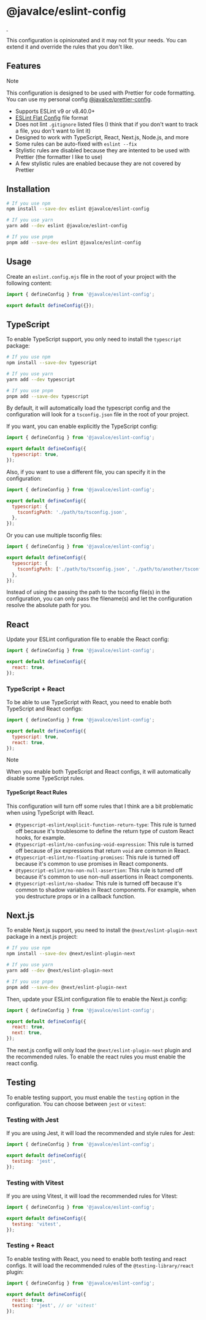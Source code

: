 # @javalce/eslint-config

<a aria-label="NPM version" href="https://www.npmjs.com/package/@javalce/eslint-config">
  <img alt="" src="https://img.shields.io/npm/v/@javalce/eslint-config.svg?style=flat-square&labelColor=000000">
</a>
<a aria-label="License" href="https://github.com/javalce/eslint-config/blob/main/LICENSE">
  <img alt="" src="https://img.shields.io/npm/l/@javalce/eslint-config.svg?style=flat-square&labelColor=000000">
</a>

This configuration is opinionated and it may not fit your needs. You can extend it and override the rules that you don't like.

## Features

> [!NOTE]
> This configuration is designed to be used with Prettier for code formatting. You can use my personal config [@javalce/prettier-config](https://www.npmjs.com/package/@javalce/prettier-config).

- Supports ESLint v9 or v8.40.0+
- [ESLint Flat Config](https://eslint.org/docs/latest/use/configure/configuration-files-new) file format
- Does not lint `.gitignore` listed files (I think that if you don't want to track a file, you don't want to lint it)
- Designed to work with TypeScript, React, Next.js, Node.js, and more
- Some rules can be auto-fixed with `eslint --fix`
- Stylistic rules are disabled because they are intented to be used with Prettier (the formatter I like to use)
- A few stylistic rules are enabled because they are not covered by Prettier

## Installation

```bash
# If you use npm
npm install --save-dev eslint @javalce/eslint-config

# If you use yarn
yarn add --dev eslint @javalce/eslint-config

# If you use pnpm
pnpm add --save-dev eslint @javalce/eslint-config
```

## Usage

Create an `eslint.config.mjs` file in the root of your project with the following content:

```js
import { defineConfig } from '@javalce/eslint-config';

export default defineConfig({});
```

## TypeScript

To enable TypeScript support, you only need to install the `typescript` package:

```bash
# If you use npm
npm install --save-dev typescript

# If you use yarn
yarn add --dev typescript

# If you use pnpm
pnpm add --save-dev typescript
```

By default, it will automatically load the typescript config and the configuration will look for a `tsconfig.json` file in the root of your project.

If you want, you can enable explicitly the TypeScript config:

```js
import { defineConfig } from '@javalce/eslint-config';

export default defineConfig({
  typescript: true,
});
```

Also, if you want to use a different file, you can specify it in the configuration:

```js
import { defineConfig } from '@javalce/eslint-config';

export default defineConfig({
  typescript: {
    tsconfigPath: './path/to/tsconfig.json',
  },
});
```

Or you can use multiple tsconfig files:

```js
import { defineConfig } from '@javalce/eslint-config';

export default defineConfig({
  typescript: {
    tsconfigPath: ['./path/to/tsconfig.json', './path/to/another/tsconfig.json'],
  },
});
```

Instead of using the passing the path to the tsconfig file(s) in the configuration, you can only pass the filename(s) and let the configuration resolve the absolute path for you.

## React

Update your ESLint configuration file to enable the React config:

```js
import { defineConfig } from '@javalce/eslint-config';

export default defineConfig({
  react: true,
});
```

### TypeScript + React

To be able to use TypeScript with React, you need to enable both TypeScript and React configs:

```js
import { defineConfig } from '@javalce/eslint-config';

export default defineConfig({
  typescript: true,
  react: true,
});
```

> [!NOTE]
> When you enable both TypeScript and React configs, it will automatically disable some TypeScript rules.

#### TypeScript React Rules

This configuration will turn off some rules that I think are a bit problematic when using TypeScript with React.

- `@typescript-eslint/explicit-function-return-type`: This rule is turned off because it's troublesome to define the return type of custom React hooks, for example.
- `@typescript-eslint/no-confusing-void-expression`: This rule is turned off because of jsx expressions that return `void` are common in React.
- `@typescript-eslint/no-floating-promises`: This rule is turned off because it's common to use promises in React components.
- `@typescript-eslint/no-non-null-assertion`: This rule is turned off because it's common to use non-null assertions in React components.
- `@typescript-eslint/no-shadow`: This rule is turned off because it's common to shadow variables in React components. For example, when you destructure props or in a callback function.

## Next.js

To enable Next.js support, you need to install the `@next/eslint-plugin-next` package in a next.js project:

```bash
# If you use npm
npm install --save-dev @next/eslint-plugin-next

# If you use yarn
yarn add --dev @next/eslint-plugin-next

# If you use pnpm
pnpm add --save-dev @next/eslint-plugin-next
```

Then, update your ESLint configuration file to enable the Next.js config:

```js
import { defineConfig } from '@javalce/eslint-config';

export default defineConfig({
  react: true,
  next: true,
});
```

The next.js config will only load the `@next/eslint-plugin-next` plugin and the recommended rules. To enable the react rules you must enable the react config.

## Testing

To enable testing support, you must enable the `testing` option in the configuration. You can choose between `jest` or `vitest`:

### Testing with Jest

If you are using Jest, it will load the recommended and style rules for Jest:

```js
import { defineConfig } from '@javalce/eslint-config';

export default defineConfig({
  testing: 'jest',
});
```

### Testing with Vitest

If you are using Vitest, it will load the recommended rules for Vitest:

```js
import { defineConfig } from '@javalce/eslint-config';

export default defineConfig({
  testing: 'vitest',
});
```

### Testing + React

To enable testing with React, you need to enable both testing and react configs. It will load the recommended rules of the `@testing-library/react` plugin:

```js
import { defineConfig } from '@javalce/eslint-config';

export default defineConfig({
  react: true,
  testing: 'jest', // or 'vitest'
});
```
